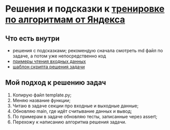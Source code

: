 # Решения и подсказки к [тренировке по алгоритмам от Яндекса](https://yandex.ru/yaintern/algorithm-training)

## Что есть внутри

- решения с подсказками; рекомендую сначала смотреть md файл по задаче, а потом уже непосредственно код
- [примеры чтения входных данных](./read_input)
- [шаблон скрипта решения задачи](./template.py)

## Мой подход к решению задач

1. Копирую файл template.py;
2. Меняю название функции;
3. Читаю в задаче секции про входные и выходные данные;
4. Обновляю main, где идёт считывание данных и вывод;
5. По примерам в задаче обновляю тесты, записанные через assert;
6. Перехожу к написанию алгоритма решения задачи.